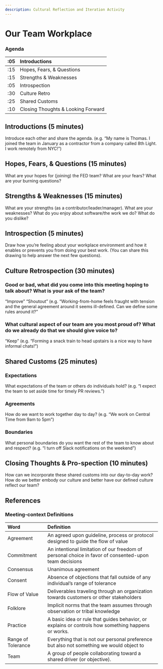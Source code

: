 ```yaml
---
description: Cultural Reflection and Iteration Activity
---
```


# Our Team Workplace

### Agenda

| :05 | Introductions |
| :--- | :--- |
| :15 | Hopes, Fears, & Questions |
| :15 | Strengths & Weaknesses |
| :05 | Introspection |
| :30 | Culture Retro |
| :25 | Shared Customs |
| :10 | Closing Thoughts & Looking Forward |

## Introductions \(5 minutes\)

Introduce each other and share the agenda. \(e.g. “My name is Thomas. I joined the team in January as a contractor from a company called 8th Light. I work remotely from NYC!”\)

## Hopes, Fears, & Questions \(15 minutes\)

What are your hopes for \(joining\) the FED team? What are your fears? What are your burning questions?

## Strengths & Weaknesses \(15 minutes\)

What are your strengths \(as a contributor/leader/manager\). What are your weaknesses? What do you enjoy about software/the work we do? What do you dislike?  


## Introspection \(5 minutes\)

Draw how you’re feeling about your workplace environment and how it enables or prevents you from doing your best work. \(You can share this drawing to help answer the next few questions\).

## Culture Retrospection \(30 minutes\)

### Good or bad, what did you come into this meeting hoping to talk about? What is your ask of the team?

“Improve” “Shoutout” \(e.g. “Working-from-home feels fraught with tension and the general agreement around it seems ill-defined. Can we define some rules around it?”

### What cultural aspect of our team are you most proud of? What do we already do that we should give voice to?

“Keep” \(e.g. “Forming a snack train to head upstairs is a nice way to have informal chats!”\)

## Shared Customs \(25 minutes\)

### Expectations 

What expectations of the team or others do individuals hold? \(e.g. “I expect the team to set aside time for timely PR reviews.”\)

### Agreements 

How do we want to work together day to day? \(e.g. “We work on Central Time from 9am to 5pm”\)

### Boundaries 

What personal boundaries do you want the rest of the team to know about and respect? \(e.g. “I turn off Slack notifications on the weekend”\)

## Closing Thoughts & Pro-spection \(10 minutes\)

How can we incorporate these shared customs into our day-to-day work? How do we better embody our culture and better have our defined culture reflect our team?

## References

### Meeting-context Definitions

| Word | Definition |
| :--- | :--- |
| Agreement | An agreed upon guideline, process or protocol designed to guide the flow of value |
| Commitment | An intentional limitation of our freedom of personal choice in favor of consented-upon team decisions   |
| Consensus | Unanimous agreement |
| Consent | Absence of objections that fall outside of any individual’s range of tolerance |
| Flow of Value | Deliverables traveling through an organization towards customers or other stakeholders |
| Folklore | Implicit norms that the team assumes through observation or tribal knowledge |
| Practice | A basic idea or rule that guides behavior, or explains or controls how something happens or works. |
| Range of Tolerance | Everything that is not our personal preference but also not something we would object to |
| Team | A group of people collaborating toward a shared driver \(or objective\). |

